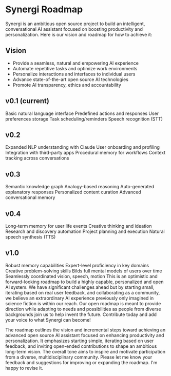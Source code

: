# Synergi Roadmap 

Synergi is an ambitious open source project to build an intelligent, conversational AI assistant focused on boosting productivity and personalization. Here is our vision and roadmap for how to achieve it:

## Vision

- Provide a seamless, natural and empowering AI experience 
- Automate repetitive tasks and optimize work environments
- Personalize interactions and interfaces to individual users
- Advance state-of-the-art open source AI technologies 
- Promote AI transparency, ethics and accountability 

## v0.1 (current)
Basic natural language interface
Predefined actions and responses
User preferences storage
Task scheduling/reminders
Speech recognition (STT)
## v0.2
Expanded NLP understanding with Claude
User onboarding and profiling
Integration with third-party apps
Procedural memory for workflows
Context tracking across conversations
## v0.3
Semantic knowledge graph
Analogy-based reasoning
Auto-generated explanatory responses
Personalized content curation
Advanced conversational memory
## v0.4
Long-term memory for user life events
Creative thinking and ideation
Research and discovery automation
Project planning and execution
Natural speech synthesis (TTS)
## v1.0
Robust memory capabilities
Expert-level proficiency in key domains
Creative problem-solving skills
Bilds full mental models of users over time
Seamlessly coordinated vision, speech, motion
This is an optimistic and forward-looking roadmap to build a highly capable, personalized and open AI system. We have significant challenges ahead but by starting small, iterating based on real user feedback, and collaborating as a community, we believe an extraordinary AI experience previously only imagined in science fiction is within our reach. Our open roadmap is meant to provide direction while adapting to needs and possibilities as people from diverse backgrounds join us to help invent the future. Contribute today and add your voice to what Synergi can become!

The roadmap outlines the vision and incremental steps toward achieving an advanced open source AI assistant focused on enhancing productivity and personalization. It emphasizes starting simple, iterating based on user feedback, and inviting open-ended contributions to shape an ambitious long-term vision. The overall tone aims to inspire and motivate participation from a diverse, multidisciplinary community. Please let me know your feedback and suggestions for improving or expanding the roadmap. I'm happy to revise it.
